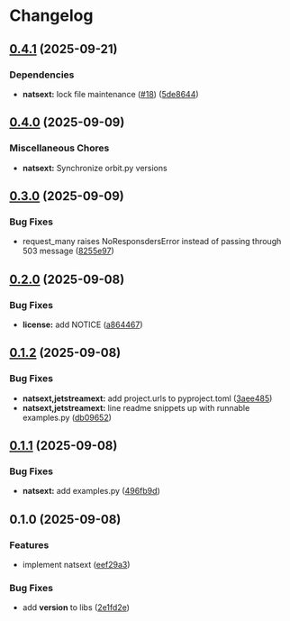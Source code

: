 # Changelog

## [0.4.1](https://github.com/oliverlambson/orbit.py/compare/natsext-v0.4.0...natsext-v0.4.1) (2025-09-21)


### Dependencies

* **natsext:** lock file maintenance ([#18](https://github.com/oliverlambson/orbit.py/issues/18)) ([5de8644](https://github.com/oliverlambson/orbit.py/commit/5de8644adef964839020e804c796abe79e5ac891))

## [0.4.0](https://github.com/oliverlambson/orbit.py/compare/natsext-v0.3.0...natsext-v0.4.0) (2025-09-09)


### Miscellaneous Chores

* **natsext:** Synchronize orbit.py versions

## [0.3.0](https://github.com/oliverlambson/orbit.py/compare/natsext-v0.2.0...natsext-v0.3.0) (2025-09-09)


### Bug Fixes

* request_many raises NoResponsdersError instead of passing through 503 message ([8255e97](https://github.com/oliverlambson/orbit.py/commit/8255e973e87125d038adc43dac2d742d2d1522f7))

## [0.2.0](https://github.com/oliverlambson/orbit.py/compare/natsext-v0.1.2...natsext-v0.2.0) (2025-09-08)


### Bug Fixes

* **license:** add NOTICE ([a864467](https://github.com/oliverlambson/orbit.py/commit/a8644677f0296eabb04c966d5135253ef3608d60))

## [0.1.2](https://github.com/oliverlambson/orbit.py/compare/natsext-v0.1.1...natsext-v0.1.2) (2025-09-08)


### Bug Fixes

* **natsext,jetstreamext:** add project.urls to pyproject.toml ([3aee485](https://github.com/oliverlambson/orbit.py/commit/3aee4854b06fe13b0390886aa7111871faba464f))
* **natsext,jetstreamext:** line readme snippets up with runnable examples.py ([db09652](https://github.com/oliverlambson/orbit.py/commit/db0965241b25acef8c7ec37f2cc7960802ae75ba))

## [0.1.1](https://github.com/oliverlambson/orbit.py/compare/natsext-v0.1.0...natsext-v0.1.1) (2025-09-08)


### Bug Fixes

* **natsext:** add examples.py ([496fb9d](https://github.com/oliverlambson/orbit.py/commit/496fb9d1490cd3bbe43368a79059faf373f58f85))

## 0.1.0 (2025-09-08)


### Features

* implement natsext ([eef29a3](https://github.com/oliverlambson/orbit.py/commit/eef29a3a668b88cfd5286a61f1bb730cb7407fea))


### Bug Fixes

* add __version__ to libs ([2e1fd2e](https://github.com/oliverlambson/orbit.py/commit/2e1fd2ef1dd4ec986e15dd571e4ce5f0a1e45692))
